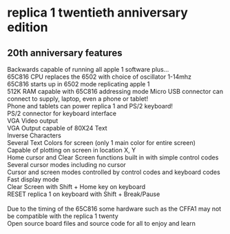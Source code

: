 # replica 1 twentieth anniversary edition
## 20th anniversary features
Backwards capable of running all apple 1 software plus...<br>
65C816 CPU replaces the 6502 with choice of oscillator 1-14mhz<br>
65C816 starts up in 6502 mode replicating apple 1<br>
512K RAM capable with 65C816 addressing mode
Micro USB connector can connect to supply, laptop, even a phone or tablet!<br>
Phone and tablets can power replica 1 and PS/2 keyboard!<br>
PS/2 connector for keyboard interface<br>
VGA Video output<br>
VGA Output capable of 80X24 Text<br>
Inverse Characters<br>
Several Text Colors for screen (only 1 main color for entire screen)<br>
Capable of plotting on screen in location X, Y<br>
Home cursor and Clear Screen functions built in with simple control codes<br>
Several cursor modes including no cursor<br>
Cursor and screen modes controlled by control codes and keyboard codes<br>
Fast display mode <br>
Clear Screen with Shift + Home key on keyboard<br>
RESET replica 1 on keyboard with Shift + Break/Pause<br>
<br>
Due to the timing of the 65C816 some hardware such as the CFFA1 may not be compatible with the replica 1 twenty<br>
Open source board files and source code for all to enjoy and learn<br>
